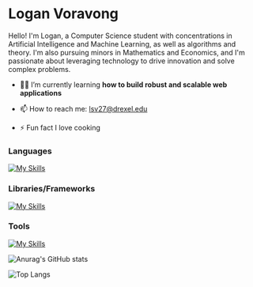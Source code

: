 ﻿# Logan Voravong

Hello! I'm Logan, a Computer Science student with concentrations in Artificial Intelligence and Machine Learning, as well as algorithms and theory. I'm also pursuing minors in Mathematics and Economics, and I'm passionate about leveraging technology to drive innovation and solve complex problems.

* 👨‍💻 I’m currently learning **how to build robust and scalable web applications**

* 📫 How to reach me: lsv27@drexel.edu

* ⚡ Fun fact I love cooking


### Languages

[![My Skills](https://skillicons.dev/icons?i=html,css,js,nodejs,python,java)](https://skillicons.dev)

### Libraries/Frameworks

[![My Skills](https://skillicons.dev/icons?i=react,express,spring,flask,sklearn)](https://skillicons.dev)

### Tools

[![My Skills](https://skillicons.dev/icons?i=mongodb,postgresql)](https://skillicons.dev)


![Anurag's GitHub stats](https://github-readme-stats.vercel.app/api?username=taqit&show_icons=true&theme=radical )

![Top Langs](https://github-readme-stats.vercel.app/api/top-langs/?username=verlias&layout=compact&theme=radical )


